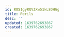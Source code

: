 ```yaml
---
id: ROS1gyRQVJXw51kL8OHGg
title: Perils
desc: ''
updated: 1639762693867
created: 1639762693867
---
```


